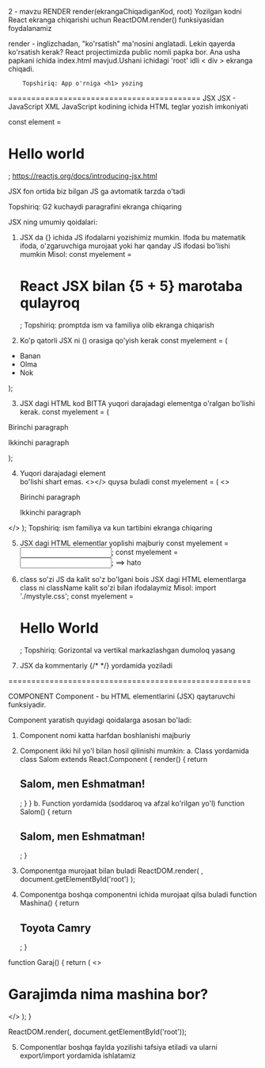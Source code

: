 2 - mavzu
RENDER
render(ekrangaChiqadiganKod, root)
Yozilgan kodni React ekranga chiqarishi uchun ReactDOM.render()
funksiyasidan foydalanamiz

render - inglizchadan, "ko'rsatish" ma'nosini anglatadi. Lekin qayerda
ko'rsatish kerak? React projectimizda public nomli papka bor.
Ana usha papkani ichida index.html mavjud.Ushani ichidagi 'root' idli
    < div > ekranga chiqadi.

        Topshiriq: App o'rniga <h1> yozing

==========================================
JSX
JSX - JavaScript XML
JavaScript kodining ichida HTML teglar yozish imkoniyati

const element = <h1>Hello world</h1>;
https://reactjs.org/docs/introducing-jsx.html

JSX fon ortida biz bilgan JS ga avtomatik tarzda o'tadi

Topshiriq: G2 kuchaydi paragrafini ekranga chiqaring

JSX ning umumiy qoidalari:
1. JSX da {} ichida JS ifodalarni yozishimiz mumkin. Ifoda bu matematik ifoda,
o'zgaruvchiga murojaat yoki har qanday JS ifodasi bo'lishi mumkin
Misol:
const myelement = <h1>React JSX bilan {5 + 5} marotaba qulayroq</h1>;
Topshiriq: promptda ism va familiya olib ekranga chiqarish


2. Ko'p qatorli JSX ni () orasiga qo'yish kerak
const myelement = (
  <ul>
    <li>Banan</li>
    <li>Olma</li>
    <li>Nok</li>
  </ul>
);

3. JSX dagi HTML kod BITTA yuqori darajadagi elementga o'ralgan bo'lishi kerak.
const myelement = (
  <div>
    <p>Birinchi paragraph</p>
    <p>Ikkinchi paragraph</p>
  </div>
);

4. Yuqori darajadagi element <div> bo'lishi shart emas. <></> quysa buladi
const myelement = (
  <>
    <p>Birinchi paragraph</p>
    <p>Ikkinchi paragraph</p>
  </>
);
Topshiriq: ism familiya va kun tartibini ekranga chiqaring


5. JSX dagi HTML elementlar yoplishi majburiy
const myelement = <input type="text" />;
const myelement = <input type="text">; ==> hato

6. class so'zi JS da kalit so'z bo'lgani bois JSX dagi HTML elementlarga
class ni className kalit so'zi bilan ifodalaymiz
Misol:
import './mystyle.css';
const myelement = <h1 className="myclass">Hello World</h1>;
Topshiriq: Gorizontal va vertikal markazlashgan dumoloq yasang

7. JSX da kommentariy {/* */} yordamida yoziladi

=====================================================

COMPONENT
Component - bu HTML elementlarini (JSX) qaytaruvchi funksiyadir.

Component yaratish quyidagi qoidalarga asosan bo'ladi:
1. Component nomi katta harfdan boshlanishi majburiy
2. Component ikki hil yo'l bilan hosil qilinishi mumkin:
  a. Class yordamida
  class Salom extends React.Component {
    render() {
      return <h2>Salom, men Eshmatman!</h2>;
    }
  }
  b. Function yordamida (soddaroq va afzal ko'rilgan yo'l)
  function Salom() {
    return <h2>Salom, men Eshmatman!</h2>;
  }

3. Componentga murojaat <ComponentNomi /> bilan buladi
ReactDOM.render(
  <Salom />,
  document.getElementById('root')
);

4. Componentga boshqa componentni ichida murojaat qilsa buladi
function Mashina() {
  return <h2>Toyota Camry</h2>;
}

function Garaj() {
  return (
    <>
      <h1>Garajimda nima mashina bor?</h1>
      <Mashina />
    </>
  );
}

ReactDOM.render(<Garage />, document.getElementById('root'));

5. Componentlar boshqa faylda yozilishi tafsiya etiladi va ularni
export/import yordamida ishlatamiz
